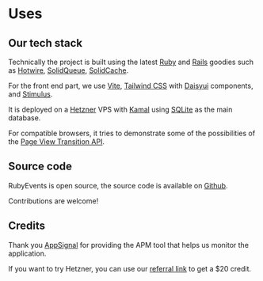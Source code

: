 # Uses

## Our tech stack

Technically the project is built using the latest [Ruby](https://www.ruby-lang.org/) and [Rails](https://rubyonrails.org/) goodies such as [Hotwire](https://hotwired.dev/), [SolidQueue](https://github.com/rails/solid_queue), [SolidCache](https://github.com/rails/solid_cache).

For the front end part, we use [Vite](https://vite.dev/), [Tailwind CSS](https://tailwindcss.com/) with [Daisyui](https://daisyui.com/) components, and [Stimulus](https://stimulus.hotwire.dev/).

It is deployed on a [Hetzner](https://hetzner.cloud/?ref=gyPLk7XJthjg) VPS with [Kamal](https://kamal-deploy.org/) using [SQLite](https://www.sqlite.org/) as the main database.

For compatible browsers, it tries to demonstrate some of the possibilities of the [Page View Transition API](https://developer.mozilla.org/en-US/docs/Web/API/View_Transitions_API).

## Source code

RubyEvents is open source, the source code is available on [Github](https://github.com/rubyevents/rubyevents).

Contributions are welcome!

## Credits

Thank you [AppSignal](https://appsignal.com/r/eeab047472) for providing the APM tool that helps us monitor the application.

If you want to try Hetzner, you can use our [referral link](https://hetzner.cloud/?ref=gyPLk7XJthjg) to get a $20 credit.
